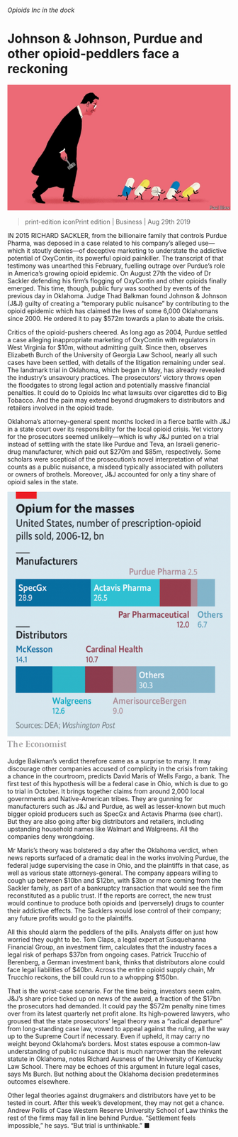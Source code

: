 ###### Opioids Inc in the dock

# Johnson & Johnson, Purdue and other opioid-peddlers face a reckoning 

![image](images/20190831_WBD002_0.jpg) 

> print-edition iconPrint edition | Business | Aug 29th 2019 

IN 2015 RICHARD SACKLER, from the billionaire family that controls Purdue Pharma, was deposed in a case related to his company’s alleged use—which it stoutly denies—of deceptive marketing to understate the addictive potential of OxyContin, its powerful opioid painkiller. The transcript of that testimony was unearthed this February, fuelling outrage over Purdue’s role in America’s growing opioid epidemic. On August 27th the video of Dr Sackler defending his firm’s flogging of OxyContin and other opioids finally emerged. This time, though, public fury was soothed by events of the previous day in Oklahoma. Judge Thad Balkman found Johnson & Johnson (J&J) guilty of creating a “temporary public nuisance” by contributing to the opioid epidemic which has claimed the lives of some 6,000 Oklahomans since 2000. He ordered it to pay $572m towards a plan to abate the crisis. 

Critics of the opioid-pushers cheered. As long ago as 2004, Purdue settled a case alleging inappropriate marketing of OxyContin with regulators in West Virginia for $10m, without admitting guilt. Since then, observes Elizabeth Burch of the University of Georgia Law School, nearly all such cases have been settled, with details of the litigation remaining under seal. The landmark trial in Oklahoma, which began in May, has already revealed the industry’s unsavoury practices. The prosecutors’ victory throws open the floodgates to strong legal action and potentially massive financial penalties. It could do to Opioids Inc what lawsuits over cigarettes did to Big Tobacco. And the pain may extend beyond drugmakers to distributors and retailers involved in the opioid trade. 

Oklahoma’s attorney-general spent months locked in a fierce battle with J&J in a state court over its responsibility for the local opioid crisis. Yet victory for the prosecutors seemed unlikely—which is why J&J punted on a trial instead of settling with the state like Purdue and Teva, an Israeli generic-drug manufacturer, which paid out $270m and $85m, respectively. Some scholars were sceptical of the prosecution’s novel interpretation of what counts as a public nuisance, a misdeed typically associated with polluters or owners of brothels. Moreover, J&J accounted for only a tiny share of opioid sales in the state. 

![image](images/20190831_WBC653.png) 

Judge Balkman’s verdict therefore came as a surprise to many. It may discourage other companies accused of complicity in the crisis from taking a chance in the courtroom, predicts David Maris of Wells Fargo, a bank. The first test of this hypothesis will be a federal case in Ohio, which is due to go to trial in October. It brings together claims from around 2,000 local governments and Native-American tribes. They are gunning for manufacturers such as J&J and Purdue, as well as lesser-known but much bigger opioid producers such as SpecGx and Actavis Pharma (see chart). But they are also going after big distributors and retailers, including upstanding household names like Walmart and Walgreens. All the companies deny wrongdoing. 

Mr Maris’s theory was bolstered a day after the Oklahoma verdict, when news reports surfaced of a dramatic deal in the works involving Purdue, the federal judge supervising the case in Ohio, and the plaintiffs in that case, as well as various state attorneys-general. The company appears willing to cough up between $10bn and $12bn, with $3bn or more coming from the Sackler family, as part of a bankruptcy transaction that would see the firm reconstituted as a public trust. If the reports are correct, the new trust would continue to produce both opioids and (perversely) drugs to counter their addictive effects. The Sacklers would lose control of their company; any future profits would go to the plaintiffs. 

All this should alarm the peddlers of the pills. Analysts differ on just how worried they ought to be. Tom Claps, a legal expert at Susquehanna Financial Group, an investment firm, calculates that the industry faces a legal risk of perhaps $37bn from ongoing cases. Patrick Trucchio of Berenberg, a German investment bank, thinks that distributors alone could face legal liabilities of $40bn. Across the entire opioid supply chain, Mr Trucchio reckons, the bill could run to a whopping $150bn. 

That is the worst-case scenario. For the time being, investors seem calm. J&J’s share price ticked up on news of the award, a fraction of the $17bn the prosecutors had demanded. It could pay the $572m penalty nine times over from its latest quarterly net profit alone. Its high-powered lawyers, who groused that the state prosecutors’ legal theory was a “radical departure” from long-standing case law, vowed to appeal against the ruling, all the way up to the Supreme Court if necessary. Even if upheld, it may carry no weight beyond Oklahoma’s borders. Most states espouse a common-law understanding of public nuisance that is much narrower than the relevant statute in Oklahoma, notes Richard Ausness of the University of Kentucky Law School. There may be echoes of this argument in future legal cases, says Ms Burch. But nothing about the Oklahoma decision predetermines outcomes elsewhere. 

Other legal theories against drugmakers and distributors have yet to be tested in court. After this week’s development, they may not get a chance. Andrew Pollis of Case Western Reserve University School of Law thinks the rest of the firms may fall in line behind Purdue. “Settlement feels impossible,” he says. “But trial is unthinkable.” ■ 

